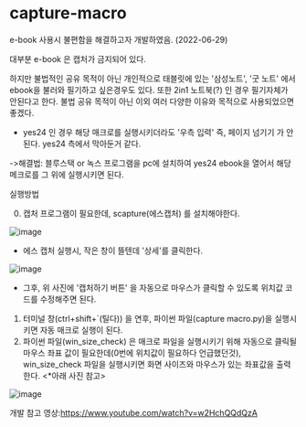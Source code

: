 # capture-macro

e-book 사용시 불편함을 해결하고자 개발하였음. (2022-06-29)

 대부분 e-book 은 캡처가 금지되어 있다. 
 
 하지만 불법적인 공유 목적이 아닌 개인적으로 태블릿에 있는 '삼성노트', '굿 노트' 에서 ebook을 불러와 필기하고 싶은경우도 있다.
 또한 2in1 노트북(?) 인 경우 필기자체가 안된다고 한다. 불법 공유 목적이 아닌 이외 여러 다양한 이유와 목적으로 사용되었으면 좋겠다.
 
 + yes24 인 경우 해당 매크로를 실행시키더라도 '우측 입력' 즉, 페이지 넘기기 가 안된다. yes24 측에서 막아둔거 같다.
 
 ->해결법: 블루스택 or 녹스 프로그램을 pc에 설치하여 yes24 ebook을 열어서 해당 메크로를 그 위에 실행시키면 된다.
 
 실행방법
 
 0. 캡처 프로그램이 필요한데, scapture(에스캡처) 를 설치해야한다.

![image](https://user-images.githubusercontent.com/33335762/176366298-7d17f020-9781-4d3a-9c9f-cfd3649f3f84.png)
+ 에스 캡처 실행시, 작은 창이 뜰텐데 '상세'를 클릭한다.

![image](https://user-images.githubusercontent.com/33335762/176366507-a5fa47db-f152-44fe-979b-fafacd138473.png)
+ 그후, 위 사진에 '캡처하기 버튼' 을 자동으로 마우스가 클릭할 수 있도록  위치값 코드를 수정해주면 된다.

 1. 터미널 창(ctrl+shift+`(틸다)) 을 연후, 파이썬 파일(capture macro.py)을 실행시키면 자동 매크로 실행이 된다.
 2. 파이썬 파일(win_size_check) 은 매크로 파일을 실행시키기 위해 자동으로 클릭될 마우스 좌표 값이 필요한데(0번에 위치값이 필요하다
 언급했던것), win_size_check 파일을
 실행시키면 화면 사이즈와 마우스가 있는 좌표값을 출력한다. <*아래 사진 참고>
 
![image](https://user-images.githubusercontent.com/33335762/176366076-1f8b5d92-9a68-4e48-80a9-7333ae4a498d.png)






개발 참고 영상:https://www.youtube.com/watch?v=w2HchQQdQzA
